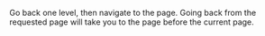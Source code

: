 Go back one level, then navigate to the page. Going back from the requested page will take you to the page before the current page.